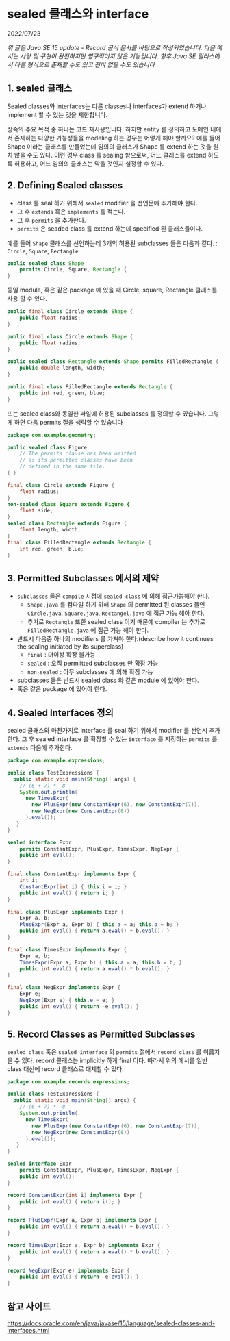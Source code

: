 # sealed 클래스와 interface
2022/07/23

_위 글은 Java SE 15 update - Record 공식 문서를 바탕으로 작성되었습니다._
_다음 예시는 사양 및 구현이 완전하지만 영구적이지 않은 기능입니다. 향후 Java SE 릴리스에서 다른 형식으로 존재할 수도 있고 전혀 없을 수도 있습니다_

## 1. sealed 클래스
Sealed classes와 interfaces는 다른 classes나 interfaces가 extend 하거나 implement 할 수 있는 것을 제한합니다.


상속의 주요 목적 중 하나는 코드 재사용입니다.
하지만 entity 를 정의하고 도메인 내에서 존재하는 다양한 가능성들을 modeling 하는 경우는 어떻게 해야 할까요?
예를 들어 Shape 이라는 클래스를 만들었는데 임의의 클래스가 Shape 를 extend 하는 것을 원치 않을 수도 있다. 이런 경우 class 를 sealing 함으로써, 어느 클래스를 extend 하도록 허용하고, 어느 임의의 클래스는 막을 것인지 설정할 수 있다.

## 2. Defining Sealed classes
- class 를 seal 하기 위해서 `sealed` modifier 을 선언문에 추가해야 한다.
- 그 후 `extends` 혹은 `implements` 를 적는다.
- 그 후 `permits` 을 추가한다.
- `permits` 은 seaded class 를 extend 하는데 specified 된 클래스들이다.

예를 들어 `Shape` 클래스를 선언하는데 3개의 허용된 subclasses 들은 다음과 같다. : `Circle`, `Square`, `Rectangle`
```java
public sealed class Shape
    permits Circle, Square, Rectangle {
}
```

동일 module, 혹은 같은 package 에 있을 때 Circle, square, Rectangle 클래스를 사용 할 수 있다.
```java
public final class Circle extends Shape {
    public float radius;
}
```

```java
public final class Circle extends Shape {
    public float radius;
}
```

```java
public sealed class Rectangle extends Shape permits FilledRectangle {
    public double length, width;
}
```

```java
public final class FilledRectangle extends Rectangle {
    public int red, green, blue;
}
```

또는  sealed class와 동일한 파일에 허용된 subclasses 를 정의할 수 있습니다. 그렇게 하면 다음 permits 절을 생략할 수 있습니다
```java
package com.example.geometry;

public sealed class Figure
    // The permits clause has been omitted
    // as its permitted classes have been
    // defined in the same file.
{ }

final class Circle extends Figure {
    float radius;
}
non-sealed class Square extends Figure {
    float side;
}
sealed class Rectangle extends Figure {
    float length, width;
}
final class FilledRectangle extends Rectangle {
    int red, green, blue;
}

```

## 3. Permitted Subclasses 에서의 제약

- `subclasses` 들은 `compile` 시점에 `sealed class` 에 의해 접근가능해야 한다.
    - `Shape.java` 를 컴파일 하기 위해 `Shape` 의 permitted 된 classes 들인 `Circle.java`, `Square.java`, `Rectangel.java` 에 접근 가능 해야 한다.
    - 추가로 `Rectangle` 또한 sealed class 이기 때문에 compiler 는 추가로 `FilledRectangle.java` 에 접근 가능 해야 한다.
- 반드시 다음중 하나의 modifiers 를 가져야 한다.(describe how it continues the sealing initiated by its superclass)
    - `final` : 더이상 확장 불가능
    - `sealed` : 오직 permiitted subclasses 만 확장 가능
    - `non-sealed` : 아무 subclasses 에 의해 확장 가능
- subclasses 들은 반드시 sealed class 와 같은 module 에 있어야 한다.
- 혹은 같은 package 에 있어야 한다.


## 4. Sealed Interfaces 정의
sealed 클래스와 마찬가지로 interface 를 seal 하기 위해서 modifier 를 선언시 추가한다. 그 후 sealed interface 를 확장할 수 있는 `interface` 를 지정하는 `permits` 를 `extends` 다음에 추가한다.
```java
package com.example.expressions;

public class TestExpressions {
  public static void main(String[] args) {
    // (6 + 7) * -8
    System.out.println(
      new TimesExpr(
        new PlusExpr(new ConstantExpr(6), new ConstantExpr(7)),
        new NegExpr(new ConstantExpr(8))
      ).eval());
   }
}

sealed interface Expr
    permits ConstantExpr, PlusExpr, TimesExpr, NegExpr {
    public int eval();
}

final class ConstantExpr implements Expr {
    int i;
    ConstantExpr(int i) { this.i = i; }
    public int eval() { return i; }
}

final class PlusExpr implements Expr {
    Expr a, b;
    PlusExpr(Expr a, Expr b) { this.a = a; this.b = b; }
    public int eval() { return a.eval() + b.eval(); }
}

final class TimesExpr implements Expr {
    Expr a, b;
    TimesExpr(Expr a, Expr b) { this.a = a; this.b = b; }
    public int eval() { return a.eval() * b.eval(); }
}

final class NegExpr implements Expr {
    Expr e;
    NegExpr(Expr e) { this.e = e; }
    public int eval() { return -e.eval(); }
}
```

## 5. Record Classes as Permitted Subclasses
`sealed class` 혹은 `sealed interface` 의 `permits` 절에서 `record class` 를 이름지을 수 있다.
record 클래스는 implicitly 하게 final 이다. 따라서 위의 에시를 일반 class 대신에 record 클래스로 대체할 수 있다.

```java
package com.example.records.expressions;

public class TestExpressions {
  public static void main(String[] args) {
    // (6 + 7) * -8
    System.out.println(
      new TimesExpr(
        new PlusExpr(new ConstantExpr(6), new ConstantExpr(7)),
        new NegExpr(new ConstantExpr(8))
      ).eval());
   }
}

sealed interface Expr
    permits ConstantExpr, PlusExpr, TimesExpr, NegExpr {
    public int eval();
}

record ConstantExpr(int i) implements Expr {
    public int eval() { return i(); }
}

record PlusExpr(Expr a, Expr b) implements Expr {
    public int eval() { return a.eval() + b.eval(); }
}

record TimesExpr(Expr a, Expr b) implements Expr {
    public int eval() { return a.eval() * b.eval(); }
}

record NegExpr(Expr e) implements Expr {
    public int eval() { return -e.eval(); }
}
```

## 참고 사이트
https://docs.oracle.com/en/java/javase/15/language/sealed-classes-and-interfaces.html